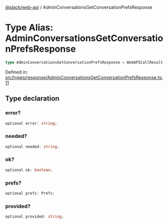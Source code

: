 [@slack/web-api](../index.md) / AdminConversationsGetConversationPrefsResponse

# Type Alias: AdminConversationsGetConversationPrefsResponse

```ts
type AdminConversationsGetConversationPrefsResponse = WebAPICallResult & object;
```

Defined in: [src/types/response/AdminConversationsGetConversationPrefsResponse.ts:11](https://github.com/slackapi/node-slack-sdk/blob/main/packages/web-api/src/types/response/AdminConversationsGetConversationPrefsResponse.ts#L11)

## Type declaration

### error?

```ts
optional error: string;
```

### needed?

```ts
optional needed: string;
```

### ok?

```ts
optional ok: boolean;
```

### prefs?

```ts
optional prefs: Prefs;
```

### provided?

```ts
optional provided: string;
```
